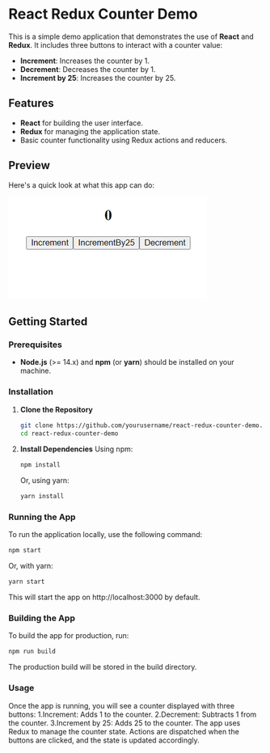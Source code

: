 # React Redux Counter Demo

This is a simple demo application that demonstrates the use of **React** and **Redux**. It includes three buttons to interact with a counter value:
- **Increment**: Increases the counter by 1.
- **Decrement**: Decreases the counter by 1.
- **Increment by 25**: Increases the counter by 25.

## Features

- **React** for building the user interface.
- **Redux** for managing the application state.
- Basic counter functionality using Redux actions and reducers.

## Preview

Here's a quick look at what this app can do:

![alt text](image.png)

## Getting Started

### Prerequisites

- **Node.js** (>= 14.x) and **npm** (or **yarn**) should be installed on your machine.

### Installation

1. **Clone the Repository**

   ```bash
   git clone https://github.com/yourusername/react-redux-counter-demo.git
   cd react-redux-counter-demo

2. **Install Dependencies**
   Using npm:
   ```bash
   npm install 
   ```

   Or, using yarn:
   ```bash
   yarn install
   ```

### Running the App
To run the application locally, use the following command:
```bash
npm start
```
Or, with yarn:
```bash
yarn start
```
This will start the app on http://localhost:3000 by default.

### Building the App
To build the app for production, run:
```bash
npm run build
```
The production build will be stored in the build directory.

### Usage
Once the app is running, you will see a counter displayed with three buttons:
1.Increment: Adds 1 to the counter.
2.Decrement: Subtracts 1 from the counter.
3.Increment by 25: Adds 25 to the counter.
The app uses Redux to manage the counter state. Actions are dispatched when the buttons are clicked, and the state is updated accordingly.





